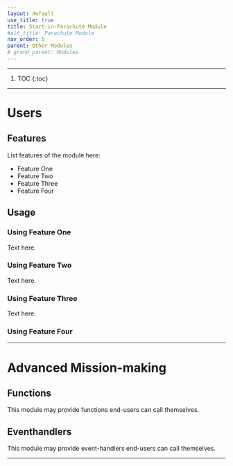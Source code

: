 ```yaml
---
layout: default
use_title: true
title: Start-in-Parachute Module
#alt_title: Parachute Module
nav_order: 5
parent: Other Modules
# grand_parent: Modules
---
```


---

1. TOC
{:toc}

---

# Users

## Features

List features of the module here:
- Feature One
- Feature Two
- Feature Three
- Feature Four

## Usage

### Using Feature One

Text here.

### Using Feature Two

Text here.

### Using Feature Three

Text here.

### Using Feature Four

---

# Advanced Mission-making

## Functions
This module may provide functions end-users can call themselves.

## Eventhandlers
This module may provide event-handlers end-users can call themselves.

---